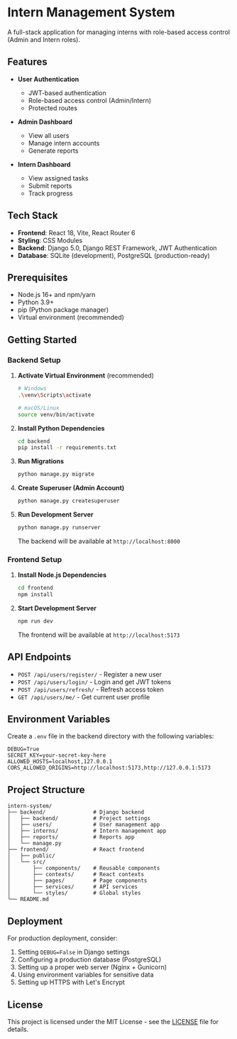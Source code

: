 # Intern Management System

A full-stack application for managing interns with role-based access control (Admin and Intern roles).

## Features

- **User Authentication**
  - JWT-based authentication
  - Role-based access control (Admin/Intern)
  - Protected routes

- **Admin Dashboard**
  - View all users
  - Manage intern accounts
  - Generate reports

- **Intern Dashboard**
  - View assigned tasks
  - Submit reports
  - Track progress

## Tech Stack

- **Frontend**: React 18, Vite, React Router 6
- **Styling**: CSS Modules
- **Backend**: Django 5.0, Django REST Framework, JWT Authentication
- **Database**: SQLite (development), PostgreSQL (production-ready)

## Prerequisites

- Node.js 16+ and npm/yarn
- Python 3.9+
- pip (Python package manager)
- Virtual environment (recommended)

## Getting Started

### Backend Setup

1. **Activate Virtual Environment** (recommended)
   ```bash
   # Windows
   .\venv\Scripts\activate
   
   # macOS/Linux
   source venv/bin/activate
   ```

2. **Install Python Dependencies**
   ```bash
   cd backend
   pip install -r requirements.txt
   ```

3. **Run Migrations**
   ```bash
   python manage.py migrate
   ```

4. **Create Superuser (Admin Account)**
   ```bash
   python manage.py createsuperuser
   ```

5. **Run Development Server**
   ```bash
   python manage.py runserver
   ```
   The backend will be available at `http://localhost:8000`

### Frontend Setup

1. **Install Node.js Dependencies**
   ```bash
   cd frontend
   npm install
   ```

2. **Start Development Server**
   ```bash
   npm run dev
   ```
   The frontend will be available at `http://localhost:5173`

## API Endpoints

- `POST /api/users/register/` - Register a new user
- `POST /api/users/login/` - Login and get JWT tokens
- `POST /api/users/refresh/` - Refresh access token
- `GET /api/users/me/` - Get current user profile

## Environment Variables

Create a `.env` file in the backend directory with the following variables:

```env
DEBUG=True
SECRET_KEY=your-secret-key-here
ALLOWED_HOSTS=localhost,127.0.0.1
CORS_ALLOWED_ORIGINS=http://localhost:5173,http://127.0.0.1:5173
```

## Project Structure

```
intern-system/
├── backend/               # Django backend
│   ├── backend/           # Project settings
│   ├── users/             # User management app
│   ├── interns/           # Intern management app
│   ├── reports/           # Reports app
│   └── manage.py
├── frontend/              # React frontend
│   ├── public/
│   └── src/
│       ├── components/    # Reusable components
│       ├── contexts/      # React contexts
│       ├── pages/         # Page components
│       ├── services/      # API services
│       └── styles/        # Global styles
└── README.md
```

## Deployment

For production deployment, consider:

1. Setting `DEBUG=False` in Django settings
2. Configuring a production database (PostgreSQL)
3. Setting up a proper web server (Nginx + Gunicorn)
4. Using environment variables for sensitive data
5. Setting up HTTPS with Let's Encrypt

## License

This project is licensed under the MIT License - see the [LICENSE](LICENSE) file for details.

